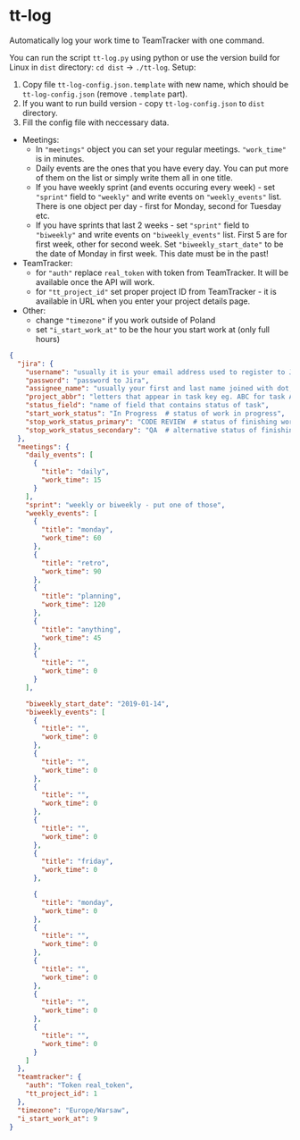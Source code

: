 # tt-log
Automatically log your work time to TeamTracker with one command.

You can run the script `tt-log.py` using python or use the version build for Linux in `dist` directory: `cd dist` -> `./tt-log`.
Setup:
1. Copy file `tt-log-config.json.template` with new name, which should be `tt-log-config.json` (remove `.template` part).
2. If you want to run build version - copy `tt-log-config.json` to `dist` directory.
3. Fill the config file with neccessary data.
 * Meetings:
    * In `"meetings"` object you can set your regular meetings. `"work_time"` is in minutes.
    * Daily events are the ones that you have every day. You can put more of them on the list or simply write them all in one title.
    * If you have weekly sprint (and events occuring every week) - set `"sprint"` field to `"weekly"` and write events on `"weekly_events"` list. There is one object per day - first for Monday, second for Tuesday etc.
    * If you have sprints that last 2 weeks - set `"sprint"` field to `"biweekly"` and write events on `"biweekly_events"` list. First 5 are for first week, other for second week. Set `"biweekly_start_date"` to be the date of Monday in first week. This date must be in the past!
  * TeamTracker:
    * for `"auth"` replace `real_token` with token from TeamTracker. It will be available once the API will work.
    * for `"tt_project_id"` set proper project ID from TeamTracker - it is available in URL when you enter your project details page.
  * Other:
    * change `"timezone"` if you work outside of Poland
    * set `"i_start_work_at"` to be the hour you start work at (only full hours)


```json
{
  "jira": {
    "username": "usually it is your email address used to register to Jira",
    "password": "password to Jira",
    "assignee_name": "usually your first and last name joined with dot, without polish letters (imie.nazwisko). Check Jira @mention to be sure.",
    "project_abbr": "letters that appear in task key eg. ABC for task ABC-1234",
    "status_field": "name of field that contains status of task",
    "start_work_status": "In Progress  # status of work in progress",
    "stop_work_status_primary": "CODE REVIEW  # status of finishing work",
    "stop_work_status_secondary": "QA  # alternative status of finishing work",
  },
  "meetings": {
    "daily_events": [  
      {
        "title": "daily",
        "work_time": 15
      }
    ],
    "sprint": "weekly or biweekly - put one of those",
    "weekly_events": [
      {
        "title": "monday",
        "work_time": 60
      },
      {
        "title": "retro",
        "work_time": 90
      },
      {
        "title": "planning",
        "work_time": 120
      },
      {
        "title": "anything",
        "work_time": 45
      },
      {
        "title": "",
        "work_time": 0
      }
    ],

    "biweekly_start_date": "2019-01-14",
    "biweekly_events": [
      {
        "title": "",
        "work_time": 0
      },
      {
        "title": "",
        "work_time": 0
      },
      {
        "title": "",
        "work_time": 0
      },
      {
        "title": "",
        "work_time": 0
      },
      {
        "title": "friday",
        "work_time": 0
      },

      {
        "title": "monday",
        "work_time": 0
      },
      {
        "title": "",
        "work_time": 0
      },
      {
        "title": "",
        "work_time": 0
      },
      {
        "title": "",
        "work_time": 0
      },
      {
        "title": "",
        "work_time": 0
      }
    ]
  },
  "teamtracker": {
    "auth": "Token real_token",
    "tt_project_id": 1
  },
  "timezone": "Europe/Warsaw",
  "i_start_work_at": 9
}
```

